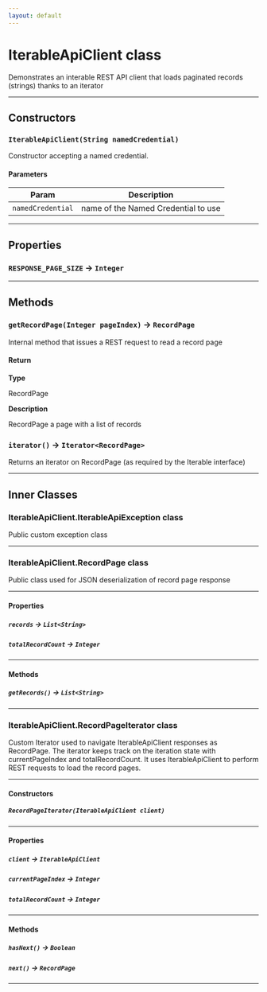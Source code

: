 ```yaml
---
layout: default
---
```

# IterableApiClient class

Demonstrates an interable REST API client that loads paginated records (strings) thanks to an iterator

---
## Constructors
### `IterableApiClient(String namedCredential)`

Constructor accepting a named credential.
#### Parameters

| Param | Description |
| ----- | ----------- |
|`namedCredential` |  name of the Named Credential to use |

---
## Properties

### `RESPONSE_PAGE_SIZE` → `Integer`

---
## Methods
### `getRecordPage(Integer pageIndex)` → `RecordPage`

Internal method that issues a REST request to read a record page

#### Return

**Type**

RecordPage

**Description**

RecordPage a page with a list of records

### `iterator()` → `Iterator<RecordPage>`

Returns an iterator on RecordPage (as required by the Iterable interface)

---
## Inner Classes

### IterableApiClient.IterableApiException class

Public custom exception class

---
### IterableApiClient.RecordPage class

Public class used for JSON deserialization of record page response

---
#### Properties

##### `records` → `List<String>`

##### `totalRecordCount` → `Integer`

---
#### Methods
##### `getRecords()` → `List<String>`
---
### IterableApiClient.RecordPageIterator class

Custom Iterator used to navigate IterableApiClient responses as RecordPage. The iterator keeps track on the iteration state with currentPageIndex and totalRecordCount. It uses IterableApiClient to perform REST requests to load the record pages.

---
#### Constructors
##### `RecordPageIterator(IterableApiClient client)`
---
#### Properties

##### `client` → `IterableApiClient`

##### `currentPageIndex` → `Integer`

##### `totalRecordCount` → `Integer`

---
#### Methods
##### `hasNext()` → `Boolean`
##### `next()` → `RecordPage`
---
